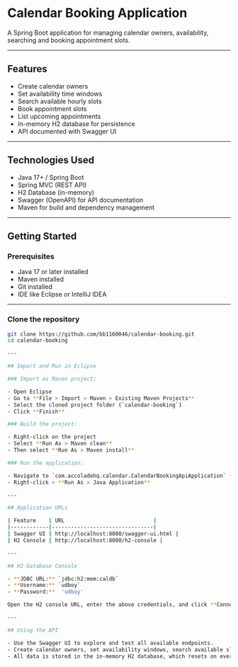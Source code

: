 # Calendar Booking Application

A Spring Boot application for managing calendar owners, availability, searching and booking appointment slots.

---

## Features

- Create calendar owners  
- Set availability time windows  
- Search available hourly slots  
- Book appointment slots  
- List upcoming appointments  
- In-memory H2 database for persistence  
- API documented with Swagger UI  

---

## Technologies Used

- Java 17+ / Spring Boot
- Spring MVC (REST API)
- H2 Database (in-memory)
- Swagger (OpenAPI) for API documentation
- Maven for build and dependency management

---

## Getting Started

### Prerequisites

- Java 17 or later installed
- Maven installed
- Git installed
- IDE like Eclipse or IntelliJ IDEA

---

### Clone the repository

```bash
git clone https://github.com/bb1160046/calendar-booking.git
cd calendar-booking

---

## Import and Run in Eclipse

### Import as Maven project:

- Open Eclipse  
- Go to **File > Import > Maven > Existing Maven Projects**  
- Select the cloned project folder (`calendar-booking`)  
- Click **Finish**

### Build the project:

- Right-click on the project  
- Select **Run As > Maven clean**  
- Then select **Run As > Maven install**

### Run the application:

- Navigate to `com.accoladehq.calendar.CalendarBookingApiApplication` (or your main class)  
- Right-click > **Run As > Java Application**

---

## Application URLs

| Feature    | URL                            |
|------------|--------------------------------|
| Swagger UI | http://localhost:8080/swagger-ui.html |
| H2 Console | http://localhost:8080/h2-console |

---

## H2 Database Console

- **JDBC URL:** `jdbc:h2:mem:caldb`  
- **Username:** `udboy`  
- **Password:**  'udboy' 

Open the H2 console URL, enter the above credentials, and click **Connect**.

---

## Using the API

- Use the Swagger UI to explore and test all available endpoints.  
- Create calendar owners, set availability windows, search available slots, and book appointments via the API.  
- All data is stored in the in-memory H2 database, which resets on every application restart.


 
